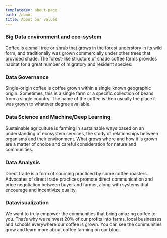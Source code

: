 ```yaml
---
templateKey: about-page
path: /about
title: About our values
---
```

### Big Data environment and eco-system

Coffee is a small tree or shrub that grows in the forest understory in its wild form, and traditionally was grown commercially under other trees that provided shade. The forest-like structure of shade coffee farms provides habitat for a great number of migratory and resident species.

### Data Governance

Single-origin coffee is coffee grown within a single known geographic origin. Sometimes, this is a single farm or a specific collection of beans from a single country. The name of the coffee is then usually the place it was grown to whatever degree available.

### Data Science and Machine/Deep Learning

Sustainable agriculture is farming in sustainable ways based on an understanding of ecosystem services, the study of relationships between organisms and their environment. What grows where and how it is grown are a matter of choice and careful consideration for nature and communities.

### Data Analysis

Direct trade is a form of sourcing practiced by some coffee roasters. Advocates of direct trade practices promote direct communication and price negotiation between buyer and farmer, along with systems that encourage and incentivize quality.

### Datavisualization

We want to truly empower the communities that bring amazing coffee to you. That’s why we reinvest 20% of our profits into farms, local businesses and schools everywhere our coffee is grown. You can see the communities grow and learn more about coffee farming on our blog.